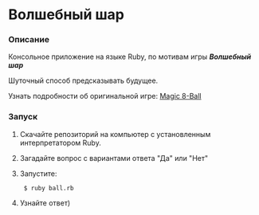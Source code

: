 # Волшебный шар  #

### Описание ###

Консольное приложение на языке Ruby, по мотивам игры _**Волшебный шар**_ 

Шуточный способ предсказывать будущее.

Узнать подробности об оригинальной игре: [Magic 8-Ball](https://ru.wikipedia.org/wiki/Magic_8_ball)

### Запуск ###

1. Скачайте репозиторий на компьютер с установленным интерпретатором Ruby.
2. Загадайте вопрос с вариантами ответа "Да" или "Нет"
3. Запустите:

        $ ruby ball.rb
4. Узнайте ответ)